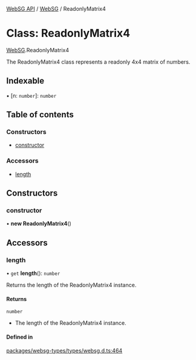 [WebSG API](../README.md) / [WebSG](../modules/WebSG.md) / ReadonlyMatrix4

# Class: ReadonlyMatrix4

[WebSG](../modules/WebSG.md).ReadonlyMatrix4

The ReadonlyMatrix4 class represents a readonly 4x4 matrix of numbers.

## Indexable

▪ [n: `number`]: `number`

## Table of contents

### Constructors

- [constructor](WebSG.ReadonlyMatrix4.md#constructor)

### Accessors

- [length](WebSG.ReadonlyMatrix4.md#length)

## Constructors

### constructor

• **new ReadonlyMatrix4**()

## Accessors

### length

• `get` **length**(): `number`

Returns the length of the ReadonlyMatrix4 instance.

#### Returns

`number`

- The length of the ReadonlyMatrix4 instance.

#### Defined in

[packages/websg-types/types/websg.d.ts:464](https://github.com/thirdroom/thirdroom/blob/fe402010/packages/websg-types/types/websg.d.ts#L464)
